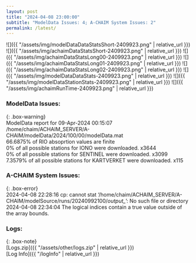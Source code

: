 ```yaml
---
layout: post
title: "2024-04-08 23:00:00"
subtitle: "ModelData Issues: 4; A-CHAIM System Issues: 2"
permalink: /latest/
---
```


![]({{ "/assets/img/modelDataDataStatsShort-2409923.png" | relative_url }})
![]({{ "/assets/img/achaimDataStatsShort-2409923.png" | relative_url }})
![]({{ "/assets/img/achaimDataStatsLong00-2409923.png" | relative_url }})
![]({{ "/assets/img/achaimDataStatsLong01-2409923.png" | relative_url }})
![]({{ "/assets/img/achaimDataStatsLong02-2409923.png" | relative_url }})
![]({{ "/assets/img/modelDataDataStats-2409923.png" | relative_url }})
![]({{ "/assets/img/modelDataStationStats-2409923.png" | relative_url }})
![]({{ "/assets/img/achaimRunTime-2409923.png" | relative_url }})


### ModelData Issues:  
  
{: .box-warning}  
 ModelData report for 09-Apr-2024 00:15:07   
 /home/chaim/ACHAIM_SERVER/A-CHAIM/modelData/2024/100/00/modelData.mat   
 66.6875% of RIO absoprtion values are finite   
 0% of all possible stations for IONO were downloaded. x3644   
 0% of all possible stations for SENTINEL were downloaded. x3099   
 7.3579% of all possible stations for KARTVERKET were downloaded. x115   
  
### A-CHAIM System Issues:  
  
{: .box-error}  
2024-04-08 22:28:16 cp: cannot stat ‘/home/chaim/ACHAIM_SERVER/A-CHAIM/modelSource/runs/20240992100/*output_*’: No such file or directory  
2024-04-08 22:34:04 The logical indices contain a true value outside of the array bounds.  

### Logs:  
  
{: .box-note}  
[Logs.zip]({{ "/assets/other/logs.zip" | relative_url }})  
[Log Info]({{ "/logInfo" | relative_url }})  

